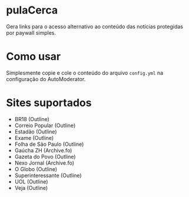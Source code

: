# pulaCerca
Gera links para o acesso alternativo ao conteúdo das notícias protegidas por paywall simples.

# Como usar
Simplesmente copie e cole o conteúdo do arquivo `config.yml` na configuração do AutoModerator.

# Sites suportados
- BR18 (Outline)
- Correio Popular (Outline)
- Estadão (Outline)
- Exame (Outline)
- Folha de São Paulo (Outline)
- Gaúcha ZH (Archive.fo)
- Gazeta do Povo (Outline)
- Nexo Jornal (Archive.fo)
- O Globo (Outline)
- Superinteressante (Outline)
- UOL (Outline)
- Veja (Outline)
